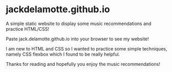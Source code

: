 # jackdelamotte.github.io
A simple static website to display some music recommendations and practice HTML/CSS!

Paste jack.delamotte.github.io into your browser to see my website! 

I am new to HTML and CSS so I wanted to practice some simple techniques, namely CSS flexbox
which I found to be really helpful. 

Thanks for reading and hopefully you enjoy the music recommendations!
